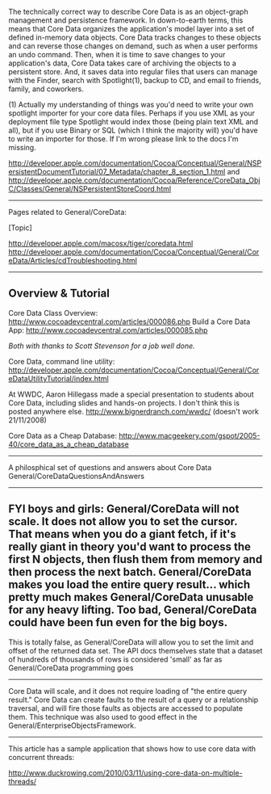 The technically correct way to describe Core Data is as an object-graph management and persistence framework. In down-to-earth terms, this means that Core Data organizes the application's model layer into a set of defined in-memory data objects. Core Data tracks changes to these objects and can reverse those changes on demand, such as when a user performs an undo command. Then, when it is time to save changes to your application's data, Core Data takes care of archiving the objects to a persistent store. And, it saves data into regular files that users can manage with the Finder, search with Spotlight(1), backup to CD, and email to friends, family, and coworkers.

(1) Actually my understanding of things was you'd need to write your own spotlight importer for your core data files. Perhaps if you use XML as your deployment file type Spotlight would index those (being plain text XML and all), but if you use Binary or SQL (which I think the majority will) you'd have to write an importer for those. If I'm wrong please link to the docs I'm missing.

http://developer.apple.com/documentation/Cocoa/Conceptual/General/NSPersistentDocumentTutorial/07_Metadata/chapter_8_section_1.html
and
http://developer.apple.com/documentation/Cocoa/Reference/CoreData_ObjC/Classes/General/NSPersistentStoreCoord.html

----
Pages related to General/CoreData:

[Topic]

http://developer.apple.com/macosx/tiger/coredata.html
http://developer.apple.com/documentation/Cocoa/Conceptual/General/CoreData/Articles/cdTroubleshooting.html
 
----

**Overview & Tutorial**
----

Core Data Class Overview: http://www.cocoadevcentral.com/articles/000086.php
Build a Core Data App: http://www.cocoadevcentral.com/articles/000085.php

*Both with thanks to Scott Stevenson for a job well done.*

Core Data, command line utility: http://developer.apple.com/documentation/Cocoa/Conceptual/General/CoreDataUtilityTutorial/index.html

At WWDC, Aaron Hillegass made a special presentation to students about Core Data, including slides and hands-on projects.  I don't think this is posted anywhere else.  http://www.bignerdranch.com/wwdc/ (doesn't work 21/11/2008)

Core Data as a Cheap Database: http://www.macgeekery.com/gspot/2005-40/core_data_as_a_cheap_database

----
A philosphical set of questions and answers about Core Data
General/CoreDataQuestionsAndAnswers

----
FYI boys and girls: General/CoreData will not scale.  It does not allow you to set the cursor.  That means when you do a giant fetch, if it's really giant in theory you'd want to process the first N objects, then flush them from memory and then process the next batch.  General/CoreData makes you load the entire query result... which pretty much makes General/CoreData unusable for any heavy lifting.  Too bad, General/CoreData could have been fun even for the big boys.
----
This is totally false, as General/CoreData will allow you to set the limit and offset of the returned data set. The API docs themselves state that a dataset of hundreds of thousands of rows is considered 'small' as far as General/CoreData programming goes

----
Core Data will scale, and it does not require loading of "the entire query result."  Core Data can create faults to the result of a query or a relationship traversal, and will fire those faults as objects are accessed to populate them.  This technique was also used to good effect in the General/EnterpriseObjectsFramework.

----

This article has a sample application that shows how to use core data with concurrent threads:

http://www.duckrowing.com/2010/03/11/using-core-data-on-multiple-threads/